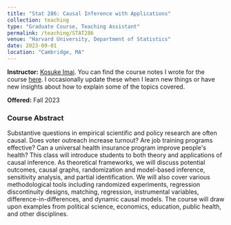 ```yaml
---
title: "Stat 286: Causal Inference with Applications"
collection: teaching
type: "Graduate Course, Teaching Assistant"
permalink: /teaching/STAT286
venue: "Harvard University, Department of Statistics"
date: 2023-09-01
location: "Cambridge, MA"
---
```

**Instructor:** [Kosuke Imai](https://imai.fas.harvard.edu). You can find the course notes I wrote for the course [here](https://github.com/kchaz/CausalCourseNotes). I occasionally update these when I learn new things or have new insights about how to explain some of the topics covered.


**Offered:** Fall 2023

### Course Abstract

 Substantive questions in empirical scientific and policy research
 are often causal.  Does voter outreach increase turnout?  Are job
  training programs effective?  Can a universal health insurance
  program improve people's health?  This class will introduce students
  to both theory and applications of causal inference.  As theoretical
  frameworks, we will discuss potential outcomes, causal graphs,
  randomization and model-based inference, sensitivity analysis, and
  partial identification.  We will also cover various methodological
  tools including randomized experiments, regression discontinuity
  designs, matching, regression, instrumental variables,
  difference-in-differences, and dynamic causal models.  The course
  will draw upon examples from political science, economics,
  education, public health, and other disciplines.
